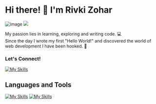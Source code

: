   # Hi there! 👋 I'm Rivki Zohar
![image](https://github.com/Rivki7/Rivki7/assets/117110504/47e6e0e9-e338-4b84-a0b4-12c181e7b5a8)
![](https://media4.giphy.com/media/brsEO1JayBVja/giphy.gif?cid=ecf05e47s9haklts37g4014nd4ux1u2kmptr3a5832w8oyep&ep=v1_gifs_related&rid=giphy.gif&ct=g)



My passion lies in learning, exploring and writing code. 💻      
Since the day I wrote my first "Hello World!" and discovered the world of web development I have been hooked. 🤩
 



### Let's Connect!
[![My Skills](https://skillicons.dev/icons?i=linkedin)](https://www.linkedin.com/in/rivkizohar/)

## Languages and Tools
[![My Skills](https://skillicons.dev/icons?i=js,html,css,nodejs,c#)](https://skillicons.dev)
[![My Skills](https://skillicons.dev/icons?i=codepen,discord,dotnet,postman,vscode)](https://skillicons.dev)

<!--
**Rivki7/Rivki7** is a ✨ _special_ ✨ repository because its `README.md` (this file) appears on your GitHub profile.

Here are some ideas to get you started:

- 🔭 I’m currently working on ...
- 🌱 I’m currently learning ...
- 👯 I’m looking to collaborate on ...
- 🤔 I’m looking for help with ...
- 💬 Ask me about ...
- 📫 How to reach me: ...
- 😄 Pronouns: ...
- ⚡ Fun fact: ...
-->
